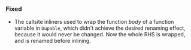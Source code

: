 ### Fixed

- The callsite inliners used to wrap the function *body* of a function variable in `Dupable`, which didn't achieve the desired renaming effect, because it would never be changed. Now the whole RHS is wrapped, and is renamed before inlining.